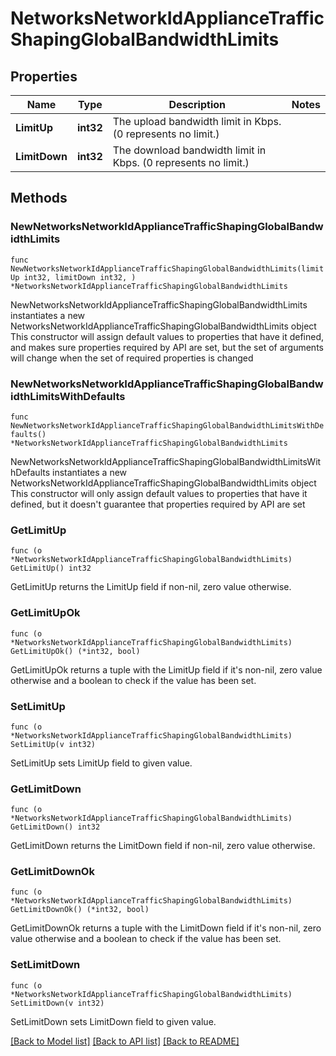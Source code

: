 # NetworksNetworkIdApplianceTrafficShapingGlobalBandwidthLimits

## Properties

Name | Type | Description | Notes
------------ | ------------- | ------------- | -------------
**LimitUp** | **int32** | The upload bandwidth limit in Kbps. (0 represents no limit.) | 
**LimitDown** | **int32** | The download bandwidth limit in Kbps. (0 represents no limit.) | 

## Methods

### NewNetworksNetworkIdApplianceTrafficShapingGlobalBandwidthLimits

`func NewNetworksNetworkIdApplianceTrafficShapingGlobalBandwidthLimits(limitUp int32, limitDown int32, ) *NetworksNetworkIdApplianceTrafficShapingGlobalBandwidthLimits`

NewNetworksNetworkIdApplianceTrafficShapingGlobalBandwidthLimits instantiates a new NetworksNetworkIdApplianceTrafficShapingGlobalBandwidthLimits object
This constructor will assign default values to properties that have it defined,
and makes sure properties required by API are set, but the set of arguments
will change when the set of required properties is changed

### NewNetworksNetworkIdApplianceTrafficShapingGlobalBandwidthLimitsWithDefaults

`func NewNetworksNetworkIdApplianceTrafficShapingGlobalBandwidthLimitsWithDefaults() *NetworksNetworkIdApplianceTrafficShapingGlobalBandwidthLimits`

NewNetworksNetworkIdApplianceTrafficShapingGlobalBandwidthLimitsWithDefaults instantiates a new NetworksNetworkIdApplianceTrafficShapingGlobalBandwidthLimits object
This constructor will only assign default values to properties that have it defined,
but it doesn't guarantee that properties required by API are set

### GetLimitUp

`func (o *NetworksNetworkIdApplianceTrafficShapingGlobalBandwidthLimits) GetLimitUp() int32`

GetLimitUp returns the LimitUp field if non-nil, zero value otherwise.

### GetLimitUpOk

`func (o *NetworksNetworkIdApplianceTrafficShapingGlobalBandwidthLimits) GetLimitUpOk() (*int32, bool)`

GetLimitUpOk returns a tuple with the LimitUp field if it's non-nil, zero value otherwise
and a boolean to check if the value has been set.

### SetLimitUp

`func (o *NetworksNetworkIdApplianceTrafficShapingGlobalBandwidthLimits) SetLimitUp(v int32)`

SetLimitUp sets LimitUp field to given value.


### GetLimitDown

`func (o *NetworksNetworkIdApplianceTrafficShapingGlobalBandwidthLimits) GetLimitDown() int32`

GetLimitDown returns the LimitDown field if non-nil, zero value otherwise.

### GetLimitDownOk

`func (o *NetworksNetworkIdApplianceTrafficShapingGlobalBandwidthLimits) GetLimitDownOk() (*int32, bool)`

GetLimitDownOk returns a tuple with the LimitDown field if it's non-nil, zero value otherwise
and a boolean to check if the value has been set.

### SetLimitDown

`func (o *NetworksNetworkIdApplianceTrafficShapingGlobalBandwidthLimits) SetLimitDown(v int32)`

SetLimitDown sets LimitDown field to given value.



[[Back to Model list]](../README.md#documentation-for-models) [[Back to API list]](../README.md#documentation-for-api-endpoints) [[Back to README]](../README.md)



